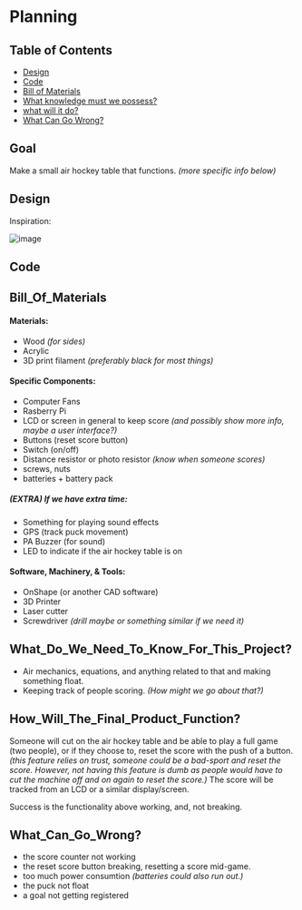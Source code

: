 # Planning

## Table of Contents
* [Design](#Design)
* [Code](#Code)
* [Bill of Materials](#Bill_Of_Materials)
* [What knowledge must we possess?](#What_Do_We_Need_To_Know_For_This_Project?)
* [what will it do?](How_Will_The_Final_Product_Function?)
* [What Can Go Wrong?](#What_Can_Go_Wrong?)

## Goal
Make a small air hockey table that functions. _(more specific info below)_

## Design

Inspiration:

![image](https://user-images.githubusercontent.com/71342159/205669947-7beeb2ce-b330-4331-a39b-51d8935d369e.png)

## Code


## Bill_Of_Materials

#### Materials:
- Wood _(for sides)_
- Acrylic
- 3D print filament _(preferably black for most things)_

#### Specific Components:
- Computer Fans
- Rasberry Pi
- LCD or screen in general to keep score _(and possibly show more info, maybe a user interface?)_
- Buttons (reset score button)
- Switch (on/off)
- Distance resistor or photo resistor _(know when someone scores)_
- screws, nuts
- batteries + battery pack

##### (EXTRA) If we have extra time:
- Something for playing sound effects
- GPS (track puck movement)
- PA Buzzer (for sound)
- LED to indicate if the air hockey table is on

#### Software, Machinery, & Tools:
- OnShape (or another CAD software)
- 3D Printer
- Laser cutter
- Screwdriver _(drill maybe or something similar if we need it)_


## What_Do_We_Need_To_Know_For_This_Project?
- Air mechanics, equations, and anything related to that and making something float.
- Keeping track of people scoring. _(How might we go about that?)_


## How_Will_The_Final_Product_Function?
Someone will cut on the air hockey table and be able to play a full game (two people), or if they choose to, reset the score with the push of a button. _(this feature relies on trust, someone could be a bad-sport and reset the score. However, not having this feature is dumb as people would have to cut the machine off and on again to reset the score.)_ The score will be tracked from an LCD or a similar display/screen. 

Success is the functionality above working, and, not breaking.

## What_Can_Go_Wrong?
- the score counter not working
- the reset score button breaking, resetting a score mid-game.
- too much power consumtion _(batteries could also run out.)_
- the puck not float
- a goal not getting registered



